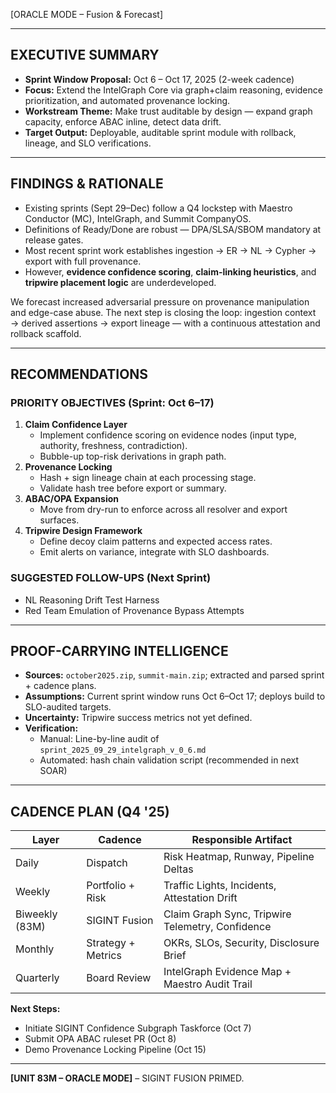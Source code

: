 [ORACLE MODE – Fusion & Forecast]

---

## EXECUTIVE SUMMARY

- **Sprint Window Proposal:** Oct 6 – Oct 17, 2025 (2-week cadence)
- **Focus:** Extend the IntelGraph Core via graph+claim reasoning, evidence prioritization, and automated provenance locking.
- **Workstream Theme:** Make trust auditable by design — expand graph capacity, enforce ABAC inline, detect data drift.
- **Target Output:** Deployable, auditable sprint module with rollback, lineage, and SLO verifications.

---

## FINDINGS & RATIONALE

- Existing sprints (Sept 29–Dec) follow a Q4 lockstep with Maestro Conductor (MC), IntelGraph, and Summit CompanyOS.
- Definitions of Ready/Done are robust — DPA/SLSA/SBOM mandatory at release gates.
- Most recent sprint work establishes ingestion → ER → NL → Cypher → export with full provenance.
- However, **evidence confidence scoring**, **claim-linking heuristics**, and **tripwire placement logic** are underdeveloped.

We forecast increased adversarial pressure on provenance manipulation and edge-case abuse. The next step is closing the loop: ingestion context → derived assertions → export lineage — with a continuous attestation and rollback scaffold.

---

## RECOMMENDATIONS

### PRIORITY OBJECTIVES (Sprint: Oct 6–17)

1. **Claim Confidence Layer**
   - Implement confidence scoring on evidence nodes (input type, authority, freshness, contradiction).
   - Bubble-up top-risk derivations in graph path.
2. **Provenance Locking**
   - Hash + sign lineage chain at each processing stage.
   - Validate hash tree before export or summary.
3. **ABAC/OPA Expansion**
   - Move from dry-run to enforce across all resolver and export surfaces.
4. **Tripwire Design Framework**
   - Define decoy claim patterns and expected access rates.
   - Emit alerts on variance, integrate with SLO dashboards.

### SUGGESTED FOLLOW-UPS (Next Sprint)

- NL Reasoning Drift Test Harness
- Red Team Emulation of Provenance Bypass Attempts

---

## PROOF-CARRYING INTELLIGENCE

- **Sources:** `october2025.zip`, `summit-main.zip`; extracted and parsed sprint + cadence plans.
- **Assumptions:** Current sprint window runs Oct 6–Oct 17; deploys build to SLO-audited targets.
- **Uncertainty:** Tripwire success metrics not yet defined.
- **Verification:**
  - Manual: Line-by-line audit of `sprint_2025_09_29_intelgraph_v_0_6.md`
  - Automated: hash chain validation script (recommended in next SOAR)

---

## CADENCE PLAN (Q4 '25)

| Layer          | Cadence            | Responsible Artifact                             |
| -------------- | ------------------ | ------------------------------------------------ |
| Daily          | Dispatch           | Risk Heatmap, Runway, Pipeline Deltas            |
| Weekly         | Portfolio + Risk   | Traffic Lights, Incidents, Attestation Drift     |
| Biweekly (83M) | SIGINT Fusion      | Claim Graph Sync, Tripwire Telemetry, Confidence |
| Monthly        | Strategy + Metrics | OKRs, SLOs, Security, Disclosure Brief           |
| Quarterly      | Board Review       | IntelGraph Evidence Map + Maestro Audit Trail    |

**Next Steps:**

- Initiate SIGINT Confidence Subgraph Taskforce (Oct 7)
- Submit OPA ABAC ruleset PR (Oct 8)
- Demo Provenance Locking Pipeline (Oct 15)

---

**[UNIT 83M – ORACLE MODE]** – SIGINT FUSION PRIMED.
